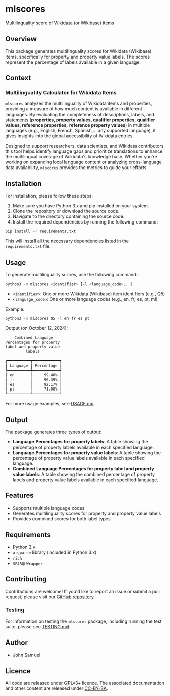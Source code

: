 # mlscores
Multilinguality score of Wikidata (or Wikibase) items


## Overview

This package generates multilinguality scores for Wikidata (Wikibase) items, specifically for property and property value labels. The scores represent the percentage of labels available in a given language.

## Context

### Multilinguality Calculator for Wikidata Items

`mlscores` analyzes the multilinguality of Wikidata items and properties, providing a measure of how much content is available in different languages. By evaluating the completeness of descriptions, labels, and statements (**properties, property values, qualifier properties, qualifier values, reference properties, reference property values**) in multiple languages (e.g., English, French, Spanish,... any supported language), it gives insights into the global accessibility of Wikidata entries. 

Designed to support researchers, data scientists, and Wikidata contributors, this tool helps identify language gaps and prioritize translations to enhance the multilingual coverage of Wikidata's knowledge base. Whether you're working on expanding local language content or analyzing cross-language data availability, `mlscores` provides the metrics to guide your efforts. 

## Installation

For installation, please follow these steps:

1. Make sure you have Python 3.x and pip installed on your system.
2. Clone the repository or download the source code.
3. Navigate to the directory containing the source code.
4. Install the required dependencies by running the following command:

```bash
pip install -r requirements.txt
```

This will install all the necessary dependencies listed in the `requirements.txt` file.

## Usage

To generate multilinguality scores, use the following command:

```bash
python3 -m mlscores <identifier> [-l <language_code>...]
```

* `<identifier>`: One or more Wikidata (Wikibase) item identifiers (e.g., Q5)
* `<language_code>`: One or more language codes (e.g., en, fr, es, pt, ml)

Example:
```bash
python3 -m mlscores Q5 -l en fr es pt 
```

Output (on October 12, 2024):
```bash
    Combined Language    
Percentages for property 
label and property value 
         labels          

┏━━━━━━━━━━┳━━━━━━━━━━━━┓
┃ Language ┃ Percentage ┃
┡━━━━━━━━━━╇━━━━━━━━━━━━┩
│ en       │     99.40% │
│ fr       │     96.39% │
│ es       │     92.17% │
│ pt       │     71.08% │
└──────────┴────────────┘
```

For more usage examples, see [USAGE.md](USAGE.md).

## Output

The package generates three types of output:

* **Language Percentages for property labels**: A table showing the percentage of property labels available in each specified language.
* **Language Percentages for property value labels**: A table showing the percentage of property value labels available in each specified language.
* **Combined Language Percentages for property label and property value labels**: A table showing the combined percentage of property labels and property value labels available in each specified language.

## Features

* Supports multiple language codes
* Generates multilinguality scores for property and property value labels
* Provides combined scores for both label types

## Requirements

* Python 3.x
* `argparse` library (included in Python 3.x)
* `rich`
* `SPARQLWrapper`

## Contributing

Contributions are welcome! If you'd like to report an issue or submit a pull request, please visit our [GitHub repository](https://github.com/johnsamuelwrites/mlscores).

### Testing

For information on testing the `mlscores` package, including running the test suite, please see [TESTING.md](TESTING.md).

## Author
* John Samuel

## Licence
All code are released under GPLv3+ licence. The associated documentation and other content are released under [CC-BY-SA](https://creativecommons.org/licenses/by-sa/4.0/).
